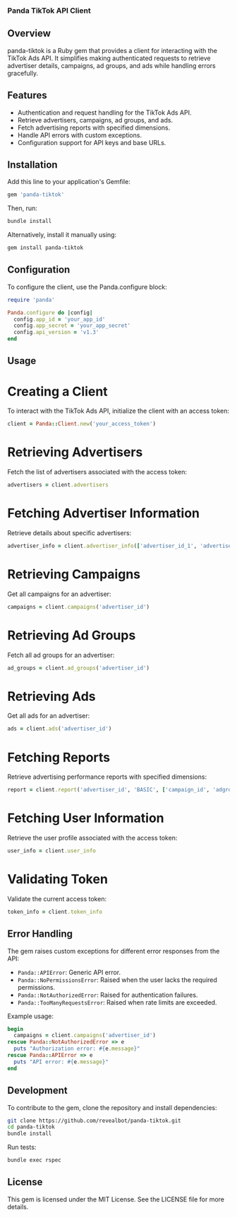 ### Panda TikTok API Client

## Overview

panda-tiktok is a Ruby gem that provides a client for interacting with the TikTok Ads API. It simplifies making authenticated requests to retrieve advertiser details, campaigns, ad groups, and ads while handling errors gracefully.

## Features

- Authentication and request handling for the TikTok Ads API.
- Retrieve advertisers, campaigns, ad groups, and ads.
- Fetch advertising reports with specified dimensions.
- Handle API errors with custom exceptions.
- Configuration support for API keys and base URLs.

## Installation

Add this line to your application's Gemfile:
```ruby
gem 'panda-tiktok'
```
Then, run:
```sh
bundle install
```
Alternatively, install it manually using:
```sh
gem install panda-tiktok
```

## Configuration

To configure the client, use the Panda.configure block:
```ruby
require 'panda'

Panda.configure do |config|
  config.app_id = 'your_app_id'
  config.app_secret = 'your_app_secret'
  config.api_version = 'v1.3'
end
```

## Usage

# Creating a Client

To interact with the TikTok Ads API, initialize the client with an access token:
```ruby
client = Panda::Client.new('your_access_token')
```

# Retrieving Advertisers

Fetch the list of advertisers associated with the access token:
```ruby
advertisers = client.advertisers
```

# Fetching Advertiser Information

Retrieve details about specific advertisers:
```ruby
advertiser_info = client.advertiser_info(['advertiser_id_1', 'advertiser_id_2'])
```

# Retrieving Campaigns

Get all campaigns for an advertiser:
```ruby
campaigns = client.campaigns('advertiser_id')
```

# Retrieving Ad Groups

Fetch all ad groups for an advertiser:
```ruby
ad_groups = client.ad_groups('advertiser_id')
```

# Retrieving Ads

Get all ads for an advertiser:
```ruby
ads = client.ads('advertiser_id')
```

# Fetching Reports

Retrieve advertising performance reports with specified dimensions:
```ruby
report = client.report('advertiser_id', 'BASIC', ['campaign_id', 'adgroup_id'])
```

# Fetching User Information

Retrieve the user profile associated with the access token:
```ruby
user_info = client.user_info
```

# Validating Token

Validate the current access token:
```ruby
token_info = client.token_info
```

## Error Handling

The gem raises custom exceptions for different error responses from the API:
- `Panda::APIError`: Generic API error.
- `Panda::NoPermissionsError`: Raised when the user lacks the required permissions.
- `Panda::NotAuthorizedError`: Raised for authentication failures.
- `Panda::TooManyRequestsError`: Raised when rate limits are exceeded.

Example usage:
```ruby
begin
  campaigns = client.campaigns('advertiser_id')
rescue Panda::NotAuthorizedError => e
  puts "Authorization error: #{e.message}"
rescue Panda::APIError => e
  puts "API error: #{e.message}"
end
```

## Development

To contribute to the gem, clone the repository and install dependencies:
```sh
git clone https://github.com/revealbot/panda-tiktok.git
cd panda-tiktok
bundle install
```

Run tests:
```sh
bundle exec rspec
```

## License

This gem is licensed under the MIT License. See the LICENSE file for more details.
